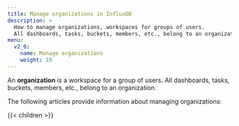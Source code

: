 ```yaml
---
title: Manage organizations in InfluxDB
description: >
  How to manage organizations, workspaces for groups of users.
  All dashboards, tasks, buckets, members, etc., belong to an organization.
menu:
  v2_0:
    name: Manage organizations
    weight: 10
---
```


An **organization** is a workspace for a group of users.
All dashboards, tasks, buckets, members, etc., belong to an organization.

The following articles provide information about managing organizations:

{{< children >}}
